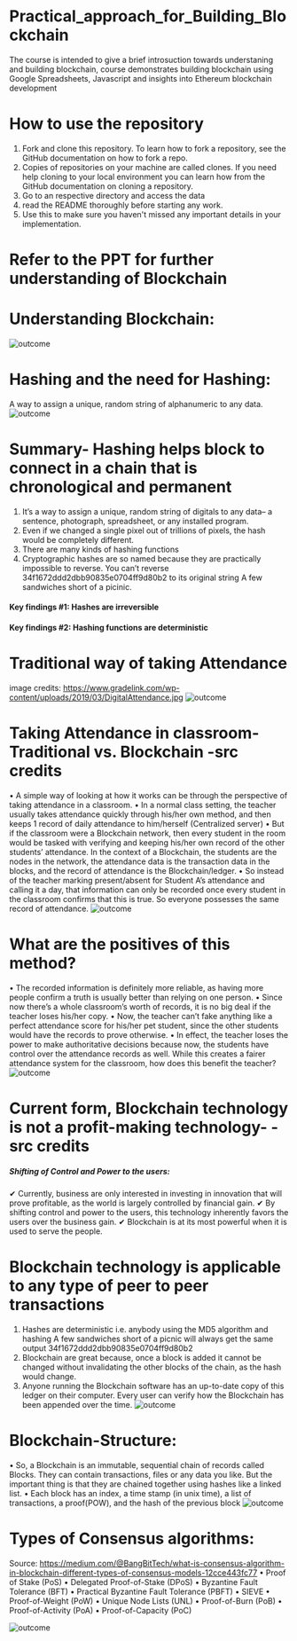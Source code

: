 # Practical_approach_for_Building_Blockchain

The course is intended to give a brief introsuction towards understaning and building blockchain, course demonstrates building blockchain using Google Spreadsheets, Javascript and insights into Ethereum blockchain development

# How to use the repository
1. Fork and clone this repository. To learn how to fork a repository, see the GitHub documentation on how to fork a repo.
2. Copies of repositories on your machine are called clones. If you need help cloning to your local environment you can learn how from the GitHub documentation on cloning a repository.
3. Go to an respective directory and access the data
4. read the README thoroughly before starting any work.
5. Use this to make sure you haven't missed any important details in your implementation.

# Refer to the PPT for further understanding of Blockchain

# Understanding Blockchain:
![outcome](./01.jpg)

# Hashing and the need for Hashing:
A way to assign a unique, random string of alphanumeric to any data.
![outcome](./02.JPG)

# Summary- Hashing helps block to connect in a chain that is chronological and permanent
1. It’s a way to assign a unique, random string of digitals to any data– a sentence, photograph, spreadsheet, or any installed program.
2. Even if we changed a single pixel out of trillions of pixels, the hash would be completely different.
3. There are many kinds of hashing functions
4. Cryptographic hashes are so named because they are practically impossible to reverse. You can’t reverse 34f1672ddd2dbb90835e0704ff9d80b2 to its original string A few sandwiches short of a picinic.

#### Key findings #1: Hashes are irreversible
#### Key findings #2: Hashing functions are deterministic

# Traditional way of taking Attendance
image credits: https://www.gradelink.com/wp-content/uploads/2019/03/DigitalAttendance.jpg
![outcome](./03.jpg)

# Taking Attendance in classroom-Traditional vs. Blockchain -src credits
•	A simple way of looking at how it works can be through the perspective of taking attendance in a classroom. 
•	In a normal class setting, the teacher usually takes attendance quickly through his/her own method, and then keeps 1 record of daily attendance to him/herself (Centralized server)
•	But if the classroom were a Blockchain network, then every student in the room would be tasked with verifying and keeping his/her own record of the other students’ attendance. In the context of a Blockchain, the students are the nodes in the network, the attendance data is the transaction data in the blocks, and the record of attendance is the Blockchain/ledger. 
•	So instead of the teacher marking present/absent for Student A’s attendance and calling it a day, that information can only be recorded once every student in the classroom confirms that this is true. So everyone possesses the same record of attendance.
![outcome](./04.jpg)

# What are the positives of this method?
•	The recorded information is definitely more reliable, as having more people confirm a truth is usually better than relying on one person.
•	Since now there’s a whole classroom’s worth of records, it is no big deal if the teacher loses his/her copy. 
•	Now, the teacher can’t fake anything like a perfect attendance score for his/her pet student, since the other students would have the records to prove otherwise. 
•	In effect, the teacher loses the power to make authoritative decisions because now, the students have control over the attendance records as well. While this creates a fairer attendance system for the classroom, how does this benefit the teacher?
![outcome](./05.jpg)

# Current form, Blockchain technology is not a profit-making technology- -src credits
##### Shifting of Control and Power to the users:
✔	Currently, business are only interested in investing in innovation that will prove profitable, as the world is largely controlled by financial gain.
✔	By shifting control and power to the users, this technology inherently favors the users over the business gain.
✔	Blockchain is at its most powerful when it is used to serve the people.

# Blockchain technology is applicable to any type of peer to peer transactions
1. Hashes are deterministic i.e. anybody using the MD5 algorithm and hashing A few sandwiches short of a picnic will always get the same output 34f1672ddd2dbb90835e0704ff9d80b2
2. Blockchain are great because, once a block is added it cannot be changed without invalidating the other blocks of the chain, as the hash would change.
3. Anyone running the Blockchain software has an up-to-date copy of this ledger on their computer. Every user can verify how the Blockchain has been appended over the time.
![outcome](./06.jpg)

# Blockchain-Structure:
•	So, a Blockchain is an immutable, sequential chain of records called Blocks. They can contain transactions, files or any data you like. But the important thing is that they are chained together using hashes like a linked list.
•	Each block has an index, a time stamp (in unix time), a list of transactions, a proof(POW), and the hash of the previous block
![outcome](./07.JPG)

# Types of Consensus algorithms:
Source: https://medium.com/@BangBitTech/what-is-consensus-algorithm-in-blockchain-different-types-of-consensus-models-12cce443fc77
•	Proof of Stake (PoS)
•	Delegated Proof-of-Stake (DPoS)
•	Byzantine Fault Tolerance (BFT)
•	Practical Byzantine Fault Tolerance (PBFT)
•	SIEVE
•	Proof-of-Weight (PoW)
•	Unique Node Lists (UNL)
•	Proof-of-Burn (PoB)
•	Proof-of-Activity (PoA)
•	Proof-of-Capacity (PoC)

![outcome](./08.JPG)
